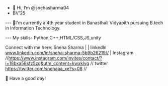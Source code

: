 - 👋 Hi, I’m @snehasharma04
- BV'25


--- 🙋I'm currently a 4th year student in Banasthali Vidyapith pursuing B.tech in Information Technology. 

--- My skills- Python,C++,HTML/CSS,JS,unity

Connect with me here:
Sneha Sharma |  | linkedln  www.linkedin.com/in/sneha-sharma-5b9b26219// | Instagram //https://www.instagram.com/invites/contact/?i=18bxa58sfz5zg&utm_content=kwxklvg  //
twitter https://twitter.com/snehaaa_xe?s=08  //

🌈 Have a good day!
